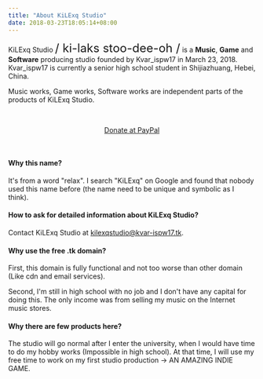 ```yaml
---
title: "About KiLExq Studio"
date: 2018-03-23T18:05:14+08:00
---
```

KiLExq Studio <font size=5>/ ki-laks stoo-dee-oh /</font> is a **Music**, **Game** and **Software** producing studio founded by Kvar\_ispw17 in March 23, 2018.
Kvar\_ispw17 is currently a senior high school student in Shijiazhuang, Hebei, China.

Music works, Game works, Software works are independent parts of the products of KiLExq Studio.

<br/>

<p align="center">
<a href="https://www.paypal.me/kilexqstudio" target="_blank">Donate at PayPal</a>
</p>
<br/>

#### Why this name?

It's from a word "relax". I search "KiLExq" on Google and found that nobody used this name before (the name need to be unique and symbolic as I think).

#### How to ask for detailed information about KiLExq Studio?

Contact KiLExq Studio at [kilexqstudio@kvar-ispw17.tk](mailto:kilexqstudio@kvar-ispw17.tk).

#### Why use the free .tk domain?

First, this domain is fully functional and not too worse than other domain (Like cdn and email services).

Second, I'm still in high school with no job and I don't have any capital for doing this. The only income was from selling my music on the Internet music stores.

#### Why there are few products here?

The studio will go normal after I enter the university, when I would have time to do my hobby works (Impossible in high school). At that time, I will use my free time to work on my first studio production -> AN AMAZING INDIE GAME.
